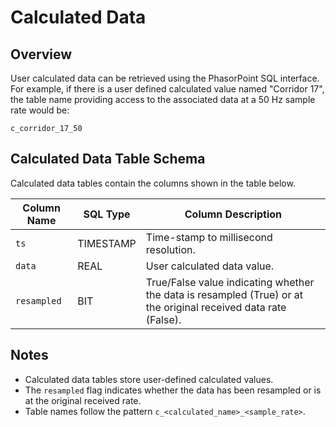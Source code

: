 # Calculated Data

## Overview

User calculated data can be retrieved using the PhasorPoint SQL interface. For example, if there is a user defined calculated value named "Corridor 17", the table name providing access to the associated data at a 50 Hz sample rate would be:

```
c_corridor_17_50
```

## Calculated Data Table Schema

Calculated data tables contain the columns shown in the table below.

| Column Name | SQL Type | Column Description |
|-------------|----------|-------------------|
| `ts` | TIMESTAMP | Time-stamp to millisecond resolution. |
| `data` | REAL | User calculated data value. |
| `resampled` | BIT | True/False value indicating whether the data is resampled (True) or at the original received data rate (False). |

## Notes

- Calculated data tables store user-defined calculated values.
- The `resampled` flag indicates whether the data has been resampled or is at the original received rate.
- Table names follow the pattern `c_<calculated_name>_<sample_rate>`.
